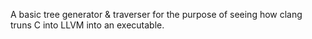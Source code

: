 A basic tree generator & traverser for the purpose of seeing how clang truns C into LLVM into an executable.

